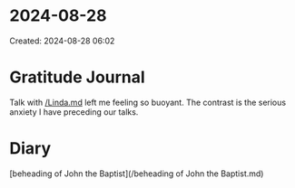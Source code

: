 # 2024-08-28
Created: 2024-08-28 06:02

# Gratitude Journal 

Talk with [/Linda.md](Linda.md) left me feeling so buoyant. The contrast is the serious anxiety I have preceding our talks. 

# Diary 

[beheading of John the Baptist](/beheading of John the Baptist.md)
